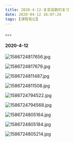```yaml
---
title: 2020-4-12-复变函数的复习
date: 2020-04-12 16:07:24
tags: [课程笔记]
---
```


。。。

<!--more-->

#### 2020-4-12

![1586724817656.jpg](https://i.loli.net/2020/04/13/esMynpJcvA4t1Ri.jpg)

![1586724817679.jpg](https://i.loli.net/2020/04/13/hrqpigbMQYf2UCo.jpg)

![1586724811487.jpg](https://i.loli.net/2020/04/13/sjKJpaoQ9G8b15i.jpg)

![1586724811508.jpg](https://i.loli.net/2020/04/13/A98Ii1htfo7cuEN.jpg)

![1586724794522.jpg](https://i.loli.net/2020/04/13/QPEbqhVCBR94uNS.jpg)

![1586724794568.jpg](https://i.loli.net/2020/04/13/SMtqdGXl1BLaIrN.jpg)

![1586724805164.jpg](https://i.loli.net/2020/04/13/WpaBzeLZY8rR6q5.jpg)

![1586724805184.jpg](https://i.loli.net/2020/04/13/6ENmYMxCRo5hVLq.jpg)

![1586724805214.jpg](https://i.loli.net/2020/04/13/UtafKYIE5WjMnF1.jpg)